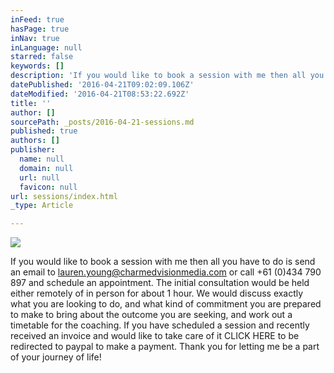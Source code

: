 ```yaml
---
inFeed: true
hasPage: true
inNav: true
inLanguage: null
starred: false
keywords: []
description: 'If you would like to book a session with me then all you have to do is send an email to lauren.young@charmedvisionmedia.com or call +61 (0)434 790 897 and schedule an appointment. The initial consultation would be held either remotely of in person for about 1 hour. We would discuss exactly what you are looking to do, and what kind of commitment you are prepared to make to bring about the outcome you are seeking, and work out a timetable for the coaching. If you have scheduled a session and recently received an invoice and would like to take care of it CLICK HERE to be redirected to paypal to make a payment. Thank you for letting me be a part of your journey of life!'
datePublished: '2016-04-21T09:02:09.106Z'
dateModified: '2016-04-21T08:53:22.692Z'
title: ''
author: []
sourcePath: _posts/2016-04-21-sessions.md
published: true
authors: []
publisher:
  name: null
  domain: null
  url: null
  favicon: null
url: sessions/index.html
_type: Article

---
```

![](https://the-grid-user-content.s3-us-west-2.amazonaws.com/819101b1-11c3-46a8-9975-ab5cb929efee.jpg)

If you would like to book a session with me then all you have to do is send an email to lauren.young@charmedvisionmedia.com or call +61 (0)434 790 897 and schedule an appointment. The initial consultation would be held either remotely of in person for about 1 hour. We would discuss exactly what you are looking to do, and what kind of commitment you are prepared to make to bring about the outcome you are seeking, and work out a timetable for the coaching. If you have scheduled a session and recently received an invoice and would like to take care of it CLICK HERE to be redirected to paypal to make a payment. Thank you for letting me be a part of your journey of life!